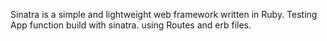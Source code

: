 Sinatra is a simple and lightweight web framework written in Ruby.
Testing App function build with sinatra. using Routes and erb files. 
